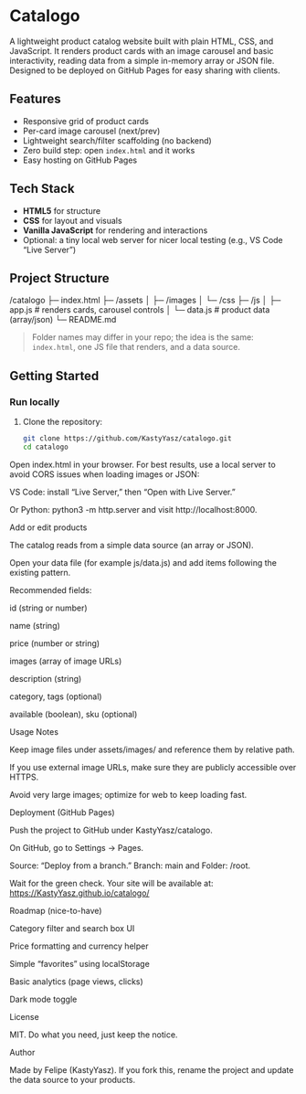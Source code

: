 # Catalogo

A lightweight product catalog website built with plain HTML, CSS, and JavaScript. It renders product cards with an image carousel and basic interactivity, reading data from a simple in-memory array or JSON file. Designed to be deployed on GitHub Pages for easy sharing with clients.

## Features

- Responsive grid of product cards
- Per-card image carousel (next/prev)
- Lightweight search/filter scaffolding (no backend)
- Zero build step: open `index.html` and it works
- Easy hosting on GitHub Pages

## Tech Stack

- **HTML5** for structure  
- **CSS** for layout and visuals  
- **Vanilla JavaScript** for rendering and interactions  
- Optional: a tiny local web server for nicer local testing (e.g., VS Code “Live Server”)

## Project Structure

/catalogo
├─ index.html
├─ /assets
│ ├─ /images
│ └─ /css
├─ /js
│ ├─ app.js # renders cards, carousel controls
│ └─ data.js # product data (array/json)
└─ README.md


> Folder names may differ in your repo; the idea is the same: `index.html`, one JS file that renders, and a data source.

## Getting Started

### Run locally
1. Clone the repository:
   ```bash
   git clone https://github.com/KastyYasz/catalogo.git
   cd catalogo
Open index.html in your browser.
For best results, use a local server to avoid CORS issues when loading images or JSON:

VS Code: install “Live Server,” then “Open with Live Server.”

Or Python: python3 -m http.server and visit http://localhost:8000.

Add or edit products

The catalog reads from a simple data source (an array or JSON).

Open your data file (for example js/data.js) and add items following the existing pattern.

Recommended fields:

id (string or number)

name (string)

price (number or string)

images (array of image URLs)

description (string)

category, tags (optional)

available (boolean), sku (optional)

Usage Notes

Keep image files under assets/images/ and reference them by relative path.

If you use external image URLs, make sure they are publicly accessible over HTTPS.

Avoid very large images; optimize for web to keep loading fast.

Deployment (GitHub Pages)

Push the project to GitHub under KastyYasz/catalogo.

On GitHub, go to Settings → Pages.

Source: “Deploy from a branch.”
Branch: main and Folder: /root.

Wait for the green check.
Your site will be available at:
https://KastyYasz.github.io/catalogo/


Roadmap (nice-to-have)

Category filter and search box UI

Price formatting and currency helper

Simple “favorites” using localStorage

Basic analytics (page views, clicks)

Dark mode toggle

License

MIT. Do what you need, just keep the notice.

Author

Made by Felipe (KastyYasz). If you fork this, rename the project and update the data source to your products.
